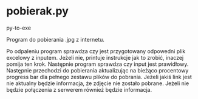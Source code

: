 # pobierak.py
py-to-exe

Program do pobierania .jpg z internetu.

Po odpaleniu program sprawdza czy jest przygotowany odpowedni plik excelowy z inputem. 
Jeżeli nie, printuje instrukcje jak to zrobić, inaczej pomija ten krok.
Następnie program sprawdza czy input jest prawidłowy.
Następnie przechodzi do pobierania aktualizując na bieżąco procentowy progress bar dla pełnego zestawu plików do pobrania.
Jeżeli jakiś link jest nie aktualny będzie informacja, że zdjęcie nie zostało pobrane.
Jeżeli nie będzie połączenia z serwerem również będzie informacja. 

